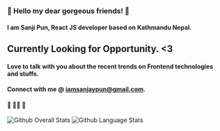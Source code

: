 ### 👋 Hello my dear gorgeous friends! 👋
#### I am Sanji Pun, React JS developer based on Kathmandu Nepal.
## Currently Looking for Opportunity. <3
#### Love to talk with you about the recent trends on Frontend technologies and stuffs.
#### Connect with me @ iamsanjaypun@gmail.com. 
#### 🦸 🦸‍♂️ 🦹
<img src="https://github-readme-stats.vercel.app/api?username=sanjipun&show_icons=true&theme=vision-friendly-dark&count_private=true" alt="Github Overall Stats">
<img src="https://github-readme-stats.vercel.app/api/top-langs/?username=sanjipun&layout=compact&theme=vision-friendly-dark" alt="Github Language Stats">
